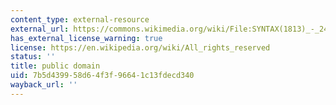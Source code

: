 ```yaml
---
content_type: external-resource
external_url: https://commons.wikimedia.org/wiki/File:SYNTAX(1813)_-_24_-_Syntax_Preaching.jpg
has_external_license_warning: true
license: https://en.wikipedia.org/wiki/All_rights_reserved
status: ''
title: public domain
uid: 7b5d4399-58d6-4f3f-9664-1c13fdecd340
wayback_url: ''
---
```

